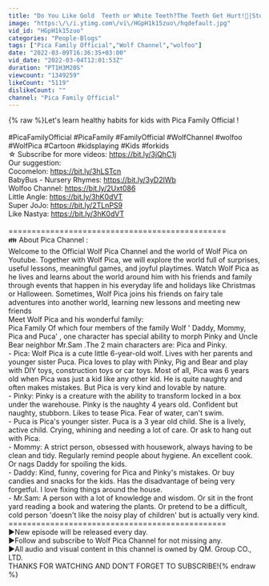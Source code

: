 ```yaml
---
title: "Do You Like Gold  Teeth or White Teeth?The Teeth Get Hurt!🦷|Stop Eating Hot vs Cold Food|Pica family"
image: "https:\/\/i.ytimg.com\/vi\/HGpH1k15zuo\/hqdefault.jpg"
vid_id: "HGpH1k15zuo"
categories: "People-Blogs"
tags: ["Pica Family Official","Wolf Channel","wolfoo"]
date: "2022-03-09T16:36:35+03:00"
vid_date: "2022-03-04T12:01:53Z"
duration: "PT1H3M20S"
viewcount: "1349259"
likeCount: "5119"
dislikeCount: ""
channel: "Pica Family Official"
---
```

{% raw %}Let's learn healthy habits for kids with Pica Family Official !<br /><br />#PicaFamilyOfficial #PicaFamily #FamilyOfficial #WolfChannel #wolfoo #WolfPica #Cartoon #kidsplaying #Kids #forkids<br />☆ Subscribe for more videos: <a rel="nofollow" target="blank" href="https://bit.ly/3jQhC1j">https://bit.ly/3jQhC1j</a><br />Our suggestion: <br />Cocomelon: <a rel="nofollow" target="blank" href="https://bit.ly/3hLSTcn">https://bit.ly/3hLSTcn</a><br />BabyBus - Nursery Rhymes: <a rel="nofollow" target="blank" href="https://bit.ly/3yD2lWb">https://bit.ly/3yD2lWb</a><br />Wolfoo Channel: <a rel="nofollow" target="blank" href="https://bit.ly/2Uxt086">https://bit.ly/2Uxt086</a><br />Little Angle: <a rel="nofollow" target="blank" href="https://bit.ly/3hK0dVT">https://bit.ly/3hK0dVT</a><br />Super JoJo: <a rel="nofollow" target="blank" href="https://bit.ly/2TLnPS9">https://bit.ly/2TLnPS9</a><br />Like Nastya: <a rel="nofollow" target="blank" href="https://bit.ly/3hK0dVT">https://bit.ly/3hK0dVT</a><br /><br />===============================================<br />👪 About Pica Channel :<br />Welcome to the Official Wolf Pica Channel and the world of Wolf Pica on Youtube. Together with Wolf Pica, we will explore the world full of surprises, useful lessons, meaningful games, and joyful playtimes. Watch Wolf Pica as he lives and learns about the world around him with his friends and family through events that happen in his everyday life and holidays like Christmas or Halloween. Sometimes, Wolf Pica joins his friends on fairy tale adventures into another world, learning new lessons and meeting new friends<br />Meet Wolf Pica and his wonderful family:<br />Pica Family Of which four members of the family Wolf ' Daddy, Mommy, Pica and Puca' , one character has special ability to morph Pinky and Uncle Bear neighbor Mr.Sam .The 2 main characters are: Pica and Pinky.<br />- Pica: Wolf Pica is a cute little 6-year-old wolf. Lives with her parents and younger sister Puca. Pica loves to play with Pinky, Pig and Bear and play with DIY toys, construction toys or car toys. Most of all, Pica was 6 years old when Pica was just a kid like any other kid. He is quite naughty and often makes mistakes. But Pica is very kind and lovable by nature.<br />- Pinky: Pinky is a creature with the ability to transform locked in a box under the warehouse. Pinky is the naughty 4 years old. Confident but naughty, stubborn. Likes to tease Pica. Fear of water, can't swim.<br />- Puca is Pica's younger sister. Puca is a 3 year old child. She is a lively, active child. Crying, whining and needing a lot of care. Or ask to hang out with Pica.<br />- Mommy: A strict person, obsessed with housework, always having to be clean and tidy.  Regularly remind people about hygiene. An excellent cook. Or nags Daddy for spoiling the kids.<br />- Daddy: Kind, funny, covering for Pica and Pinky's mistakes. Or buy candies and snacks for the kids. Has the disadvantage of being very forgetful. I love fixing things around the house.<br />- Mr.Sam: A person with a lot of knowledge and wisdom. Or sit in the front yard reading a book and watering the plants. Or pretend to be a difficult, cold person 'doesn't like the noisy play of children' but is actually very kind.<br />===============================================<br />►New episode will be released every day. <br />►Follow and subscribe to Wolf Pica Channel for not missing any. <br />►All audio and visual content in this channel is owned by QM. Group CO., LTD. <br />THANKS FOR WATCHING AND DON’T FORGET TO SUBSCRIBE!{% endraw %}
